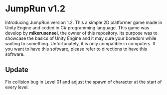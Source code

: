 # JumpRun v1.2

Introducing JumpRun version 1.2. This a simple 2D platformer game made in Unity Engine and coded in C# programming language.
This game was develop by __mikerusensei__, the owner of this repository. Its purpose was to showcase the basics of Unity Engine and
it may cure your boredom while waiting to something. Unfortunately, it is only compatible in computers. If you want to have this
software, please refer to directions to have this software.

## Update

Fix collision bug in Level 01 and adjust the spawn of character at the start of every level.


